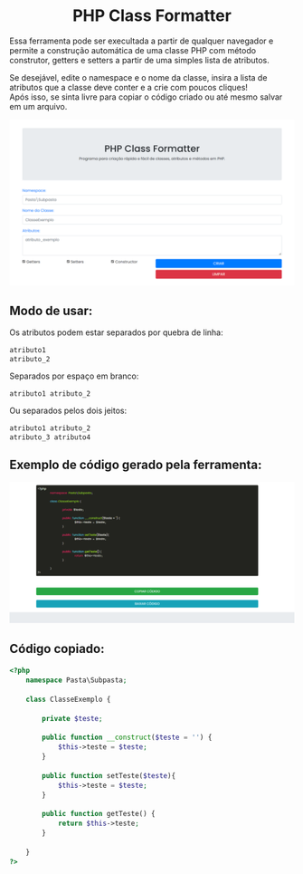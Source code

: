 <div align="center">
        <h1>PHP Class Formatter</h1>
</div>

<div>
    <p>Essa ferramenta pode ser execultada a partir de qualquer navegador e permite a construção automática de uma classe PHP com método construtor, getters e setters a partir de uma simples lista de atributos.</p>
</div>

<div>
    <p>Se desejável, edite o namespace e o nome da classe, insira a lista de atributos que a classe deve conter e a crie com poucos cliques! 
    <br>Após isso, se sinta livre para copiar o código criado ou até mesmo salvar em um arquivo.</p>
</div>

<div align="center">
    <img src="projeto/php-class-formatter.png">
</div>

## Modo de usar:
<div>
    <p>Os atributos podem estar separados por quebra de linha:</p>
        
```
atributo1
atributo_2
```
</div>

<div>
    <p>Separados por espaço em branco:</p>
        
```
atributo1 atributo_2
```
</div>

<div>
    <p>Ou separados pelos dois jeitos:</p>
        
```
atributo1 atributo_2
atributo_3 atributo4
```
</div>

## Exemplo de código gerado pela ferramenta:
<div align="center">
    <img src="projeto/exemplo.png">
</div>

## Código copiado:
```php
<?php
	namespace Pasta\Subpasta;

	class ClasseExemplo {

		private $teste;

		public function __construct($teste = '') {
			$this->teste = $teste;
		}

		public function setTeste($teste){
			$this->teste = $teste;
		}

		public function getTeste() {
			return $this->teste;
		}

	}
?>
```
